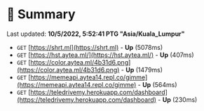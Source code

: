 # 📖 Summary
Last updated: **10/5/2022, 5:52:41 PTG "Asia/Kuala_Lumpur"**

- `GET` [https://shrt.ml](https://shrt.ml) - **Up** (5078ms)
- `GET` [https://hst.aytea.ml/](https://hst.aytea.ml/) - **Up** (407ms)
- `GET` [https://color.aytea.ml/4b31d6.png](https://color.aytea.ml/4b31d6.png) - **Up** (1479ms)
- `GET` [https://memeapi.aytea14.repl.co/gimme](https://memeapi.aytea14.repl.co/gimme) - **Up** (564ms)
- `GET` [https://teledrivemy.herokuapp.com/dashboard](https://teledrivemy.herokuapp.com/dashboard) - **Up** (230ms)
